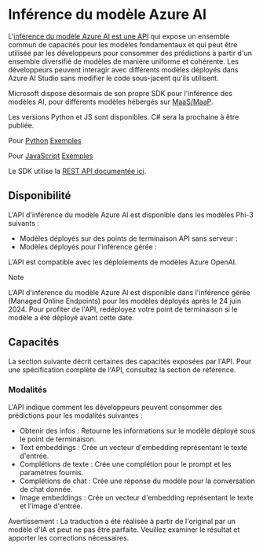 # Inférence du modèle Azure AI

L'[inférence du modèle Azure AI est une API](https://learn.microsoft.com/azure/ai-studio/reference/reference-model-inference-api?tabs=python?WT.mc_id=aiml-138114-kinfeylo) qui expose un ensemble commun de capacités pour les modèles fondamentaux et qui peut être utilisée par les développeurs pour consommer des prédictions à partir d'un ensemble diversifié de modèles de manière uniforme et cohérente. Les développeurs peuvent interagir avec différents modèles déployés dans Azure AI Studio sans modifier le code sous-jacent qu'ils utilisent.

Microsoft dispose désormais de son propre SDK pour l'inférence des modèles AI, pour différents modèles hébergés sur [MaaS/MaaP](https://azure.microsoft.com/products/ai-model-catalog?WT.mc_id=aiml-138114-kinfeylo).

Les versions Python et JS sont disponibles. C# sera la prochaine à être publiée.

Pour [Python](https://learn.microsoft.com/python/api/overview/azure/ai-inference-readme?view=azure-python-preview?WT.mc_id=aiml-138114-kinfeylo) [Exemples](https://github.com/Azure/azure-sdk-for-python/tree/main/sdk/ai/azure-ai-inference/samples?WT.mc_id=aiml-138114-kinfeylo)

Pour [JavaScript](https://learn.microsoft.com/javascript/api/overview/azure/ai-inference-rest-readme?view=azure-node-preview?WT.mc_id=aiml-138114-kinfeylo) [Exemples](https://github.com/Azure/azure-sdk-for-js/tree/main/sdk/ai/ai-inference-rest/samples?WT.mc_id=aiml-138114-kinfeylo)

Le SDK utilise la [REST API documentée ici](https://learn.microsoft.com/azure/ai-studio/reference/reference-model-inference-api?tabs=python?WT.mc_id=aiml-138114-kinfeylo).

## Disponibilité

L'API d'inférence du modèle Azure AI est disponible dans les modèles Phi-3 suivants :

- Modèles déployés sur des points de terminaison API sans serveur :
- Modèles déployés pour l'inférence gérée :

L'API est compatible avec les déploiements de modèles Azure OpenAI.

> [!NOTE]
> L'API d'inférence du modèle Azure AI est disponible dans l'inférence gérée (Managed Online Endpoints) pour les modèles déployés après le 24 juin 2024. Pour profiter de l'API, redéployez votre point de terminaison si le modèle a été déployé avant cette date.

## Capacités

La section suivante décrit certaines des capacités exposées par l'API. Pour une spécification complète de l'API, consultez la section de référence.

### Modalités

L'API indique comment les développeurs peuvent consommer des prédictions pour les modalités suivantes :

- Obtenir des infos : Retourne les informations sur le modèle déployé sous le point de terminaison.
- Text embeddings : Crée un vecteur d'embedding représentant le texte d'entrée.
- Complétions de texte : Crée une complétion pour le prompt et les paramètres fournis.
- Complétions de chat : Crée une réponse du modèle pour la conversation de chat donnée.
- Image embeddings : Crée un vecteur d'embedding représentant le texte et l'image d'entrée.

Avertissement : La traduction a été réalisée à partir de l'original par un modèle d'IA et peut ne pas être parfaite. 
Veuillez examiner le résultat et apporter les corrections nécessaires.